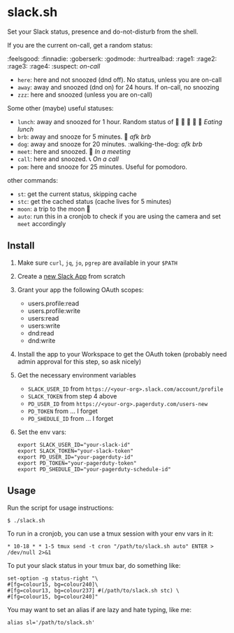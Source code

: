 # slack.sh

Set your Slack status, presence and do-not-disturb from the shell.

If you are the current on-call, get a random status:

:feelsgood: :finnadie: :goberserk: :godmode: :hurtrealbad: :rage1: :rage2: :rage3: :rage4: :suspect: _on-call_

- `here`: here and not snoozed (dnd off). No status, unless you are on-call
- `away`: away and snoozed (dnd on) for 24 hours. If on-call, no snoozing
- `zzz`: here and snoozed (unless you are on-call)

Some other (maybe) useful statuses:

- `lunch`: away and snoozed for 1 hour. Random status of :pizza: :hamburger: :taco: :sandwich: :burrito: _Eating lunch_
- `brb`: away and snooze for 5 minutes. :walking: _afk brb_
- `dog`: away and snooze for 20 minutes. :walking-the-dog: _afk brb_
- `meet`: here and snoozed. :calendar: _In a meeting_
- `call`: here and snoozed. :telephone_receiver: _On a call_
- `pom`: here and snooze for 25 minutes. Useful for pomodoro.

other commands:

- `st`: get the current status, skipping cache
- `stc`: get the cached status (cache lives for 5 minutes)
- `moon`: a trip to the moon :new_moon_with_face:
- `auto`: run this in a cronjob to check if you are using the camera and set `meet` accordingly

## Install

1. Make sure `curl`, `jq`, `jo`, `pgrep` are available in your `$PATH`

2. Create a [new Slack App](https://api.slack.com/apps?new_app=1) from scratch

3. Grant your app the following OAuth scopes:

    - users.profile:read
    - users.profile:write
    - users:read
    - users:write
    - dnd:read
    - dnd:write

4. Install the app to your Workspace to get the OAuth token (probably need admin approval for this step, so ask nicely)

5. Get the necessary environment variables

    + `SLACK_USER_ID` from `https://<your-org>.slack.com/account/profile`
    + `SLACK_TOKEN` from step 4 above
    + `PD_USER_ID` from `https://<your-org>.pagerduty.com/users-new`
    + `PD_TOKEN` from ... I forget
    + `PD_SHEDULE_ID` from ... I forget

6. Set the env vars:

    ```
    export SLACK_USER_ID="your-slack-id"
    export SLACK_TOKEN="your-slack-token"
    export PD_USER_ID="your-pagerduty-id"
    export PD_TOKEN="your-pagerduty-token"
    export PD_SHEDULE_ID="your-pagerduty-schedule-id"
    ```

## Usage

Run the script for usage instructions:

```
$ ./slack.sh
```

To run in a cronjob, you can use a tmux session with your env vars in it:

```
* 10-18 * * 1-5 tmux send -t cron "/path/to/slack.sh auto" ENTER > /dev/null 2>&1
```

To put your slack status in your tmux bar, do something like:

```
set-option -g status-right "\
#[fg=colour15, bg=colour240]\
#[fg=colour13, bg=colour237] #(/path/to/slack.sh stc) \
#[fg=colour15, bg=colour240]"
```

You may want to set an alias if are lazy and hate typing, like me:

```
alias sl='/path/to/slack.sh'
```
